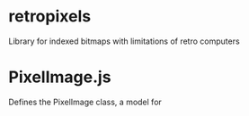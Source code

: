 # retropixels
Library for indexed bitmaps with limitations of retro computers

# PixelImage.js

Defines the PixelImage class, a model for 
